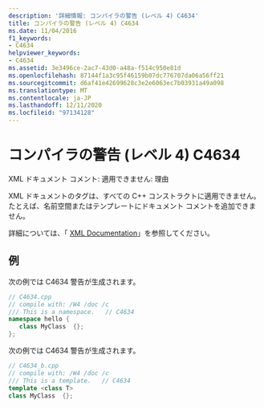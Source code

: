 ```yaml
---
description: '詳細情報: コンパイラの警告 (レベル 4) C4634'
title: コンパイラの警告 (レベル 4) C4634
ms.date: 11/04/2016
f1_keywords:
- C4634
helpviewer_keywords:
- C4634
ms.assetid: 3e3496ce-2ac7-43d0-a48a-f514c950e81d
ms.openlocfilehash: 87144f1a3c95f46159b07dc776707da06a56ff21
ms.sourcegitcommit: d6af41e42699628c3e2e6063ec7b03931a49a098
ms.translationtype: MT
ms.contentlocale: ja-JP
ms.lasthandoff: 12/11/2020
ms.locfileid: "97134128"
---
```

# <a name="compiler-warning-level-4-c4634"></a>コンパイラの警告 (レベル 4) C4634

XML ドキュメント コメント: 適用できません: 理由

XML ドキュメントのタグは、すべての C++ コンストラクトに適用できません。  たとえば、名前空間またはテンプレートにドキュメント コメントを追加できません。

詳細については、「 [XML Documentation](../../build/reference/xml-documentation-visual-cpp.md)」を参照してください。

## <a name="examples"></a>例

次の例では C4634 警告が生成されます。

```cpp
// C4634.cpp
// compile with: /W4 /doc /c
/// This is a namespace.   // C4634
namespace hello {
   class MyClass  {};
};
```

次の例では C4634 警告が生成されます。

```cpp
// C4634_b.cpp
// compile with: /W4 /doc /c
/// This is a template.   // C4634
template <class T>
class MyClass  {};
```

